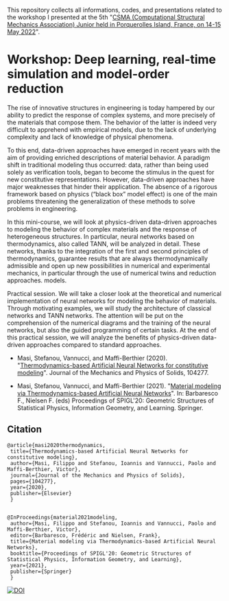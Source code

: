 This repository collects all informations, codes, and presentations related to the workshop I presented at the 5th "[CSMA (Computational Structural Mechanics Association) Junior held in Porquerolles Island, France, on 14-15 May 2022](https://csma.asso.univ-lorraine.fr/csma-juniors/)".   

# Workshop: Deep learning, real-time simulation and model-order reduction


The rise of innovative structures in engineering is today hampered by our ability to predict the response of complex systems, and more precisely of the materials that compose them. The behavior of the latter is indeed very difficult to apprehend with empirical models, due to the lack of underlying complexity and lack of knowledge of physical phenomena.

To this end, data-driven approaches have emerged in recent years with the aim of providing enriched descriptions of material behavior.
A paradigm shift in traditional modeling thus occurred: data, rather than being used solely as verification tools, began to become the stimulus in the quest for new constitutive representations.
However, data-driven approaches have major weaknesses that hinder their application. The absence of a rigorous framework based on physics (“black box” model effect) is one of the main problems threatening the generalization of these methods to solve problems in engineering.

In this mini-course, we will look at physics-driven data-driven approaches to modeling the behavior of complex materials and the response of heterogeneous structures. In particular, neural networks based on thermodynamics, also called TANN, will be analyzed in detail. These networks, thanks to the integration of the first and second principles of thermodynamics, guarantee results that are always thermodynamically admissible and open up new possibilities in numerical and experimental mechanics, in particular through the use of numerical twins and reduction approaches. models.

Practical session. We will take a closer look at the theoretical and numerical implementation of neural networks for modeling the behavior of materials. Through motivating examples, we will study the architecture of classical networks and TANN networks. The attention will be put on the comprehension of the numerical diagrams and the training of the neural networks, but also the guided programming of certain tasks.
At the end of this practical session, we will analyze the benefits of physics-driven data-driven approaches compared to standard approaches.


  - Masi, Stefanou, Vannucci, and Maffi-Berthier (2020). "[Thermodynamics-based Artificial Neural Networks for constitutive modeling](https://doi.org/10.1016/j.jmps.2020.104277)". Journal of the Mechanics and Physics of Solids, 104277.
  
  - Masi, Stefanou, Vannucci, and Maffi-Berthier (2021). "[Material modeling via Thermodynamics-based Artificial Neural Networks](https://franknielsen.github.io/SPIG-LesHouches2020/Masi-SPIGL2020.pdf)". In: Barbaresco F., Nielsen F. (eds) Proceedings of SPIGL'20: Geometric Structures of Statistical Physics, Information Geometry, and Learning. Springer.



## Citation


    @article{masi2020thermodynamics,
     title={Thermodynamics-based Artificial Neural Networks for constitutive modeling},
     author={Masi, Filippo and Stefanou, Ioannis and Vannucci, Paolo and Maffi-Berthier, Victor},
     journal={Journal of the Mechanics and Physics of Solids},
     pages={104277},
     year={2020},
     publisher={Elsevier}
     }
     
     
    @InProceedings{material2021modeling,
     author={Masi, Filippo and Stefanou, Ioannis and Vannucci, Paolo and Maffi-Berthier, Victor},
     editor={Barbaresco, Frédéric and Nielsen, Frank},
     title={Material modeling via Thermodynamics-based Artificial Neural Networks},
     booktitle={Proceedings of SPIGL'20: Geometric Structures of Statistical Physics, Information Geometry, and Learning},
     year={2021},
     publisher={Springer}
     }

[![DOI](https://zenodo.org/badge/DOI/10.5281/zenodo.4482669.svg)](https://doi.org/10.5281/zenodo.4482669)
